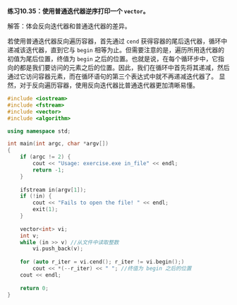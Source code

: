 **练习10.35：使用普通迭代器逆序打印一个 `vector`。**

解答：体会反向迭代器和普通迭代器的差异。

若使用普通迭代器反向遍历容器，首先通过 `cend` 获得容器的尾后迭代器，循环中递减该迭代器，直到它与 `begin` 相等为止。但需要注意的是，遍历所用迭代器的初值为尾后位置，终值为 `begin` 之后的位置。也就是说，在每个循环步中，它指向的都是我们要访问的元素之后的位置。因此，我们在循环中首先将其递减，然后通过它访问容器元素，而在循环语句的第三个表达式中就不再递减迭代器了。
显然，对于反向遍历容器，使用反向迭代器比普通迭代器更加清晰易懂。

```c++
#include <iostream>
#include <fstream>
#include <vector>
#include <algorithm>

using namespace std;

int main(int argc, char *argv[])
{
    if (argc != 2) {
        cout << "Usage: exercise.exe in_file" << endl;
        return -1;
    }
    
    ifstream in(argv[1]);
    if (!in) {
        cout << "Fails to open the file! " << endl;
        exit(1);
    }
    
    vector<int> vi;
    int v;
    while (in >> v) //从文件中读取整数
        vi.push_back(v);
    
    for (auto r_iter = vi.cend(); r_iter != vi.begin();)
        cout << *(--r_iter) << " "; //终值为 begin 之后的位置
    cout << endl;
    
    return 0;
}
```
